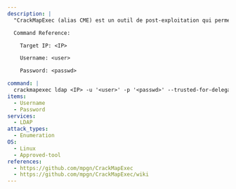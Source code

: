 ```yaml
---
description: |
  "CrackMapExec (alias CME) est un outil de post-exploitation qui permet d'automatiser l'évaluation de la sécurité des grands réseaux Active Directory." - https://github.com/mpgn/CrackMapExec/wiki. Cette commande énumère les groupes de domaine, les groupes locaux, les utilisateurs, les descriptions d'utilisateurs, les utilisateurs autorisés pour la délégation, les utilisateurs sans mot de passe, Vous pouvez également utiliser la notation CIDR pour cibler une plage d'adresses IP (i.e. <IP>/24).

  Command Reference:

  	Target IP: <IP>

  	Username: <user>

  	Password: <passwd>

command: |
  crackmapexec ldap <IP> -u '<user>' -p '<passwd>' --trusted-for-delegation  --password-not-required --admin-count --users --groups
items:
  - Username
  - Password
services:
  - LDAP
attack_types:
  - Enumeration
OS:
  - Linux
  - Approved-tool
references:
  - https://github.com/mpgn/CrackMapExec
  - https://github.com/mpgn/CrackMapExec/wiki
---
```

